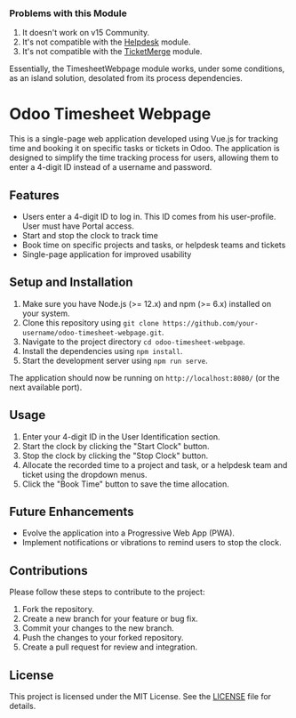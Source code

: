 ### Problems with this Module

1. It doesn't work on v15 Community.
2. It's not compatible with the [Helpdesk]([url](https://github.com/euroblaze/Helpdesk)) module.
3. It's not compatible with the [TicketMerge]([url](https://github.com/euroblaze/TicketMerge)) module.

Essentially, the TimesheetWebpage module works, under some conditions, as an island solution, desolated from its process dependencies.

# Odoo Timesheet Webpage

This is a single-page web application developed using Vue.js for tracking time and booking it on specific tasks or tickets in Odoo. The application is designed to simplify the time tracking process for users, allowing them to enter a 4-digit ID instead of a username and password.

## Features

- Users enter a 4-digit ID to log in. This ID comes from his user-profile. User must have Portal access.
- Start and stop the clock to track time
- Book time on specific projects and tasks, or helpdesk teams and tickets
- Single-page application for improved usability

## Setup and Installation

1. Make sure you have Node.js (>= 12.x) and npm (>= 6.x) installed on your system.
2. Clone this repository using `git clone https://github.com/your-username/odoo-timesheet-webpage.git`.
3. Navigate to the project directory `cd odoo-timesheet-webpage`.
4. Install the dependencies using `npm install`.
5. Start the development server using `npm run serve`.

The application should now be running on `http://localhost:8080/` (or the next available port).

## Usage

1. Enter your 4-digit ID in the User Identification section.
2. Start the clock by clicking the "Start Clock" button.
3. Stop the clock by clicking the "Stop Clock" button.
4. Allocate the recorded time to a project and task, or a helpdesk team and ticket using the dropdown menus.
5. Click the "Book Time" button to save the time allocation.

## Future Enhancements

- Evolve the application into a Progressive Web App (PWA).
- Implement notifications or vibrations to remind users to stop the clock.

## Contributions

Please follow these steps to contribute to the project:

1. Fork the repository.
2. Create a new branch for your feature or bug fix.
3. Commit your changes to the new branch.
4. Push the changes to your forked repository.
5. Create a pull request for review and integration.

## License

This project is licensed under the MIT License. See the [LICENSE](LICENSE) file for details.
